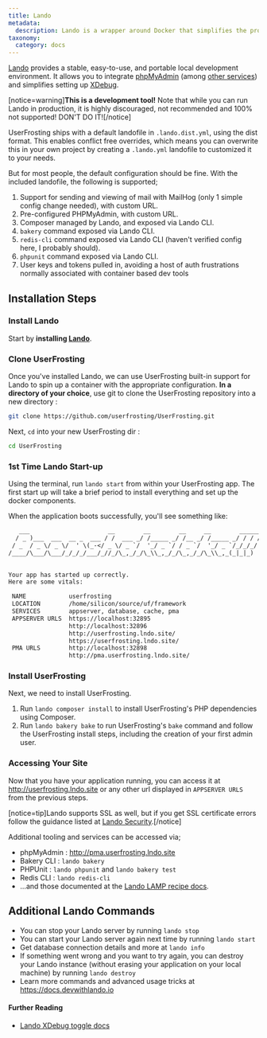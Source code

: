 ```yaml
---
title: Lando
metadata:
  description: Lando is a wrapper around Docker that simplifies the process for PHP applications to run on Docker.
taxonomy:
  category: docs
---
```


[Lando](https://lando.dev/) provides a stable, easy-to-use, and portable local development environment. It allows you to integrate [phpMyAdmin](https://www.phpmyadmin.net/) (among [other services](https://docs.lando.dev/config/services.html)) and simplifies setting up [XDebug](https://xdebug.org/).

[notice=warning]**This is a development tool!** Note that while you can run Lando in production, it is highly discouraged, not recommended and 100% not supported! DON'T DO IT![/notice]

UserFrosting ships with a default landofile in `.lando.dist.yml`, using the dist format. This enables conflict free overrides, which means you can overwrite this in your own project by creating a `.lando.yml` landofile to customized it to your needs. 

But for most people, the default configuration should be fine. With the included landofile, the following is supported;

1. Support for sending and viewing of mail with MailHog (only 1 simple config change needed), with custom URL.
1. Pre-configured PHPMyAdmin, with custom URL.
1. Composer managed by Lando, and exposed via Lando CLI.
1. `bakery` command exposed via Lando CLI.
1. `redis-cli` command exposed via Lando CLI (haven't verified config here, I probably should).
1. `phpunit` command exposed via Lando CLI.
1. User keys and tokens pulled in, avoiding a host of auth frustrations normally associated with container based dev tools

## Installation Steps

### Install Lando

Start by **installing [Lando](https://docs.lando.dev/basics/installation.html)**.

### Clone UserFrosting 

Once you've installed Lando, we can use UserFrosting built-in support for Lando to spin up a container with the appropriate configuration. **In a directory of your choice**, use git to clone the UserFrosting repository into a new directory :

```bash
git clone https://github.com/userfrosting/UserFrosting.git
```

Next, `cd` into your new UserFrosting dir :

```sh
cd UserFrosting
```

### 1st Time Lando Start-up

Using the terminal, run `lando start` from within your UserFrosting app. The first start up will take a brief period to install everything and set up the docker components.

When the application boots successfully, you'll see something like: 

```txt
   ___                      __        __        __     __        ______
  / _ )___  ___  __ _  ___ / /  ___ _/ /_____ _/ /__ _/ /_____ _/ / / /
 / _  / _ \/ _ \/  ' \(_-</ _ \/ _ `/  '_/ _ `/ / _ `/  '_/ _ `/_/_/_/ 
/____/\___/\___/_/_/_/___/_//_/\_,_/_/\_\\_,_/_/\_,_/_/\_\\_,_(_|_|_)  
                                                                       

Your app has started up correctly.
Here are some vitals:

 NAME            userfrosting                       
 LOCATION        /home/silicon/source/uf/framework  
 SERVICES        appserver, database, cache, pma    
 APPSERVER URLS  https://localhost:32895            
                 http://localhost:32896             
                 http://userfrosting.lndo.site/     
                 https://userfrosting.lndo.site/    
 PMA URLS        http://localhost:32898             
                 http://pma.userfrosting.lndo.site/
```

### Install UserFrosting

Next, we need to install UserFrosting. 

1. Run `lando composer install` to install UserFrosting's PHP dependencies using Composer.
2. Run `lando bakery bake` to run UserFrosting's `bake` command and follow the UserFrosting install steps, including the creation of your first admin user.

### Accessing Your Site

Now that you have your application running, you can access it at <http://userfrosting.lndo.site> or any other url displayed in `APPSERVER URLS` from the previous steps. 

[notice=tip]Lando supports SSL as well, but if you get SSL certificate errors follow the guidance listed at [Lando Security](https://docs.lando.dev/config/security.html).[/notice]

Additional tooling and services can be accessed via;

* phpMyAdmin : <http://pma.userfrosting.lndo.site>
* Bakery CLI : `lando bakery`
* PHPUnit : `lando phpunit` and `lando bakery test`
* Redis CLI : `lando redis-cli`
* ...and those documented at the [Lando LAMP recipe docs](https://docs.lando.dev/config/lamp.html#tooling).

## Additional Lando Commands

* You can stop your Lando server by running `lando stop`
* You can start your Lando server again next time by running `lando start`
* Get database connection details and more at `lando info`
* If something went wrong and you want to try again, you can destroy your Lando instance (without erasing your application on your local machine) by running `lando destroy`
* Learn more commands and advanced usage tricks at <https://docs.devwithlando.io>

<!-- 
### IDE Integration

>>> If using Lando in WSL 2 via the Docker for Windows WSL 2 backend you may experience difficulties connecting to XDebug.
>>> The cause may be the XDebug port (`9000` by default) not being forwarded to Windows, assuming an XDebug misconfiguration has not already been ruled out.
>>> [microsoft/WSL#4636](https://github.com/microsoft/WSL/issues/4636) is a good place to start looking for potential workarounds and fixes if impacted.

#### PHPStorm

To use PHPStorm's built in xdebug support to enable breakpoints and other useful debug tools, you'll want to add your Lando server to PHPStorm.

1. In PHPStorm, open your preferences (`cmd+x` on Mac)
1. Under "Languages & Frameworks" > "PHP" select "Servers"
1. Add a new server using the plus icon
1. Name the server `userfrosting.lndo.site` 
1. Set the host to `userfrosting.lndo.site`. 
1. Keep/set `80` as the port.
1. Keep/set `Xdebug` as the debugger
1. Check the box to "Use path mappings"
1. Under project files, be sure the application matches your UF install directory. If not, you'll need to open your application in PHPStorm first and repeat the above steps.
1. To the right of your project files, under "absolute path on the server", click into this field and enter `/app` and save your changes
1. You should be done at this point and your server will accept XDebug incoming connections. For additional help, see <https://www.jetbrains.com/help/phpstorm/configuring-xdebug.html>
-->

#### Further Reading

* [Lando XDebug toggle docs](https://docs.lando.dev/config/php.html#toggling-xdebug)
